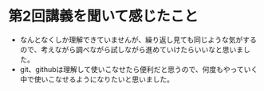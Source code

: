 # 第2回講義を聞いて感じたこと
- なんとなくしか理解できていませんが、繰り返し見ても同じような気がするので、考えながら調べながら試しながら進めていけたらいいなと思いました。
- git、githubは理解して使いこなせたら便利だと思うので、何度もやっていく中で使いこなせるようになりたいと思いました。
